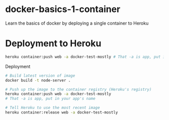 # docker-basics-1-container
Learn the basics of docker by deploying a single container to Heroku

# Deployment to Heroku

```bash
heroku container:push web -a docker-test-mostly # That -a is app, put in your name
```

Deployment

```bash
# Build latest version of image
docker build -t node-server .

# Push up the image to the container registry (Heroku's registry)
heroku container:push web -a docker-test-mostly
# That -a is app, put in your app's name

# Tell Heroku to use the most recent image
heroku container:release web -a docker-test-mostly
```